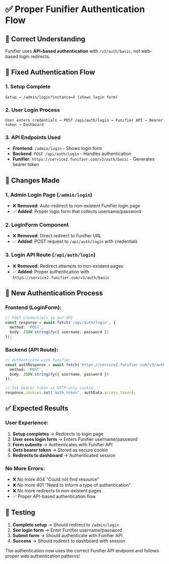 # ✅ Proper Funifier Authentication Flow

## 🎯 **Correct Understanding**
Funifier uses **API-based authentication** with `/v3/auth/basic`, not web-based login redirects.

## 🔧 **Fixed Authentication Flow**

### **1. Setup Complete**
```
Setup → /admin/login?instance=X (shows login form)
```

### **2. User Login Process**
```
User enters credentials → POST /api/auth/login → Funifier API → Bearer token → Dashboard
```

### **3. API Endpoints Used**
- **Frontend**: `/admin/login` - Shows login form
- **Backend**: `POST /api/auth/login` - Handles authentication
- **Funifier**: `https://service2.funifier.com/v3/auth/basic` - Generates bearer token

## 🔧 **Changes Made**

### **1. Admin Login Page** (`/admin/login`)
- ❌ **Removed**: Auto-redirect to non-existent Funifier login page
- ✅ **Added**: Proper login form that collects username/password

### **2. LoginForm Component**
- ❌ **Removed**: Direct redirect to Funifier URL
- ✅ **Added**: POST request to `/api/auth/login` with credentials

### **3. Login API Route** (`/api/auth/login`)
- ❌ **Removed**: Redirect attempts to non-existent pages
- ✅ **Added**: Proper authentication with `https://service2.funifier.com/v3/auth/basic`

## 🚀 **New Authentication Process**

### **Frontend (LoginForm)**:
```typescript
// POST credentials to our API
const response = await fetch('/api/auth/login', {
  method: 'POST',
  body: JSON.stringify({ username, password })
});
```

### **Backend (API Route)**:
```typescript
// Authenticate with Funifier
const authResponse = await fetch('https://service2.funifier.com/v3/auth/basic', {
  method: 'POST',
  body: JSON.stringify({ username, password })
});

// Set bearer token as HTTP-only cookie
response.cookies.set('auth_token', authData.access_token);
```

## ✅ **Expected Results**

### **User Experience**:
1. **Setup completes** → Redirects to login page
2. **User sees login form** → Enters Funifier username/password
3. **Form submits** → Authenticates with Funifier API
4. **Gets bearer token** → Stored as secure cookie
5. **Redirects to dashboard** → Authenticated session

### **No More Errors**:
- ❌ No more 404 "Could not find resource"
- ❌ No more 401 "Need to inform a type of authentication"
- ❌ No more redirects to non-existent pages
- ✅ Proper API-based authentication flow

## 🧪 **Testing**
1. **Complete setup** → Should redirect to `/admin/login`
2. **See login form** → Enter Funifier username/password
3. **Submit form** → Should authenticate with Funifier API
4. **Success** → Should redirect to dashboard with session

The authentication now uses the correct Funifier API endpoint and follows proper web authentication patterns!